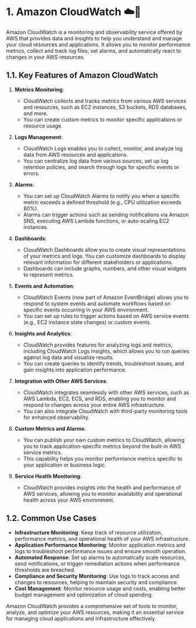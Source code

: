 # 1. Amazon CloudWatch ☁️👀

Amazon CloudWatch is a monitoring and observability service offered by AWS that provides data and insights to help you understand and manage your cloud resources and applications. It allows you to monitor performance metrics, collect and track log files, set alarms, and automatically react to changes in your AWS resources.

## 1.1. Key Features of Amazon CloudWatch

1. **Metrics Monitoring**:

   - CloudWatch collects and tracks metrics from various AWS services and resources, such as EC2 instances, S3 buckets, RDS databases, and more.
   - You can create custom metrics to monitor specific applications or resource usage.

2. **Logs Management**:

   - CloudWatch Logs enables you to collect, monitor, and analyze log data from AWS resources and applications.
   - You can centralize log data from various sources, set up log retention policies, and search through logs for specific events or errors.

3. **Alarms**:

   - You can set up CloudWatch Alarms to notify you when a specific metric exceeds a defined threshold (e.g., CPU utilization exceeds 80%).
   - Alarms can trigger actions such as sending notifications via Amazon SNS, executing AWS Lambda functions, or auto-scaling EC2 instances.

4. **Dashboards**:

   - CloudWatch Dashboards allow you to create visual representations of your metrics and logs. You can customize dashboards to display relevant information for different stakeholders or applications.
   - Dashboards can include graphs, numbers, and other visual widgets to represent metrics.

5. **Events and Automation**:

   - CloudWatch Events (now part of Amazon EventBridge) allows you to respond to system events and automate workflows based on specific events occurring in your AWS environment.
   - You can set up rules to trigger actions based on AWS service events (e.g., EC2 instance state changes) or custom events.

6. **Insights and Analytics**:

   - CloudWatch provides features for analyzing logs and metrics, including CloudWatch Logs Insights, which allows you to run queries against log data and visualize results.
   - You can create queries to identify trends, troubleshoot issues, and gain insights into application performance.

7. **Integration with Other AWS Services**:

   - CloudWatch integrates seamlessly with other AWS services, such as AWS Lambda, EC2, ECS, and RDS, enabling you to monitor and respond to changes across your entire AWS infrastructure.
   - You can also integrate CloudWatch with third-party monitoring tools for enhanced observability.

8. **Custom Metrics and Alarms**:

   - You can publish your own custom metrics to CloudWatch, allowing you to track application-specific metrics beyond the built-in AWS service metrics.
   - This capability helps you monitor performance metrics specific to your application or business logic.

9. **Service Health Monitoring**:
   - CloudWatch provides insights into the health and performance of AWS services, allowing you to monitor availability and operational health across your AWS environment.

## 1.2. Common Use Cases

- **Infrastructure Monitoring**: Keep track of resource utilization, performance metrics, and operational health of your AWS infrastructure.
- **Application Performance Monitoring**: Monitor application metrics and logs to troubleshoot performance issues and ensure smooth operation.
- **Automated Response**: Set up alarms to automatically scale resources, send notifications, or trigger remediation actions when performance thresholds are breached.
- **Compliance and Security Monitoring**: Use logs to track access and changes to resources, helping to maintain security and compliance.
- **Cost Management**: Monitor resource usage and costs, enabling better budget management and optimization of cloud spending.

Amazon CloudWatch provides a comprehensive set of tools to monitor, analyze, and optimize your AWS resources, making it an essential service for managing cloud applications and infrastructure effectively.
